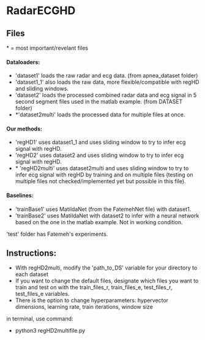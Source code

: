 # RadarECGHD

## Files
\* = most important/revelant files

#### Dataloaders:
- 'dataset1' loads the raw radar and ecg data. (from apnea_dataset folder)
- 'dataset1_1' also loads the raw data, more flexible/compatible with regHD and sliding windows.
- 'dataset2' loads the processed combined radar data and ecg signal in 5 second segment files used in the matlab example. (from DATASET folder)
- \*'dataset2multi' loads the processed data for multiple files at once.

#### Our methods:
- 'regHD1' uses dataset1_1 and uses sliding window to try to infer ecg signal with regHD.
- 'regHD2' uses dataset2 and uses sliding window to try to infer ecg signal with regHD.
- \* 'regHD2multi' uses dataset2multi and uses sliding window to try to infer ecg signal with regHD by training and on multiple files (testing on multiple files not checked/implemented yet but possible in this file).

#### Baselines:
- 'trainBase1' uses MatildaNet (from the FatemehNet file) with dataset1.
- 'trainBase2' uses MatildaNet with dataset2 to infer with a neural network based on the one in the matlab example. Not in working condition.

'test' folder has Fatemeh's experiments.

## Instructions:
- With regHD2multi, modify the 'path_to_DS' variable for your directory to each dataset
- If you want to change the default files, designate which files you want to train and test on with the train_files_r, train_files_e, test_files_r, test_files_e variables.
- There is the option to change hyperparameters: hypervector dimensions, learning rate, train iterations, window size

in terminal, use command:
- python3 regHD2multifile.py
